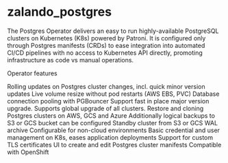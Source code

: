 # zalando_postgres

The Postgres Operator delivers an easy to run highly-available PostgreSQL clusters on Kubernetes (K8s) powered by Patroni. It is configured only through Postgres manifests (CRDs) to ease integration into automated CI/CD pipelines with no access to Kubernetes API directly, promoting infrastructure as code vs manual operations.

Operator features

Rolling updates on Postgres cluster changes, incl. quick minor version updates
Live volume resize without pod restarts (AWS EBS, PVC)
Database connection pooling with PGBouncer
Support fast in place major version upgrade. Supports global upgrade of all clusters.
Restore and cloning Postgres clusters on AWS, GCS and Azure
Additionally logical backups to S3 or GCS bucket can be configured
Standby cluster from S3 or GCS WAL archive
Configurable for non-cloud environments
Basic credential and user management on K8s, eases application deployments
Support for custom TLS certificates
UI to create and edit Postgres cluster manifests
Compatible with OpenShift
